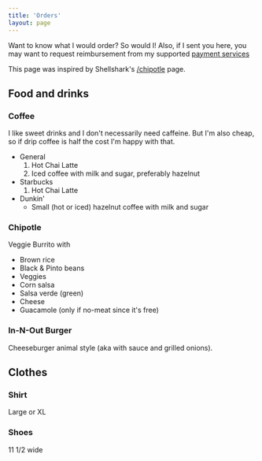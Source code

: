 ```yaml
---
title: 'Orders'
layout: page
---
```


Want to know what I would order?
So would I!
Also, if I sent you here, you may want to request reimbursement from my supported [payment services](/pay/)

This page was inspired by Shellshark's [/chipotle](https://shellsharks.com/chipotle) page.

## Food and drinks

### Coffee

I like sweet drinks and I don't necessarily need caffeine.
But I'm also cheap, so if drip coffee is half the cost I'm happy with that.

- General
  1. Hot Chai Latte
  1. Iced coffee with milk and sugar, preferably hazelnut
- Starbucks
  1. Hot Chai Latte
- Dunkin'
  - Small (hot or iced) hazelnut coffee with milk and sugar

### Chipotle

Veggie Burrito with
* Brown rice
* Black & Pinto beans
* Veggies
* Corn salsa
* Salsa verde (green)
* Cheese
* Guacamole (only if no-meat since it's free)

### In-N-Out Burger

Cheeseburger animal style (aka with sauce and grilled onions).

## Clothes

### Shirt

Large or XL

### Shoes

11 1/2 wide

